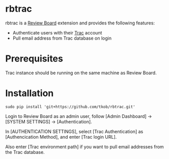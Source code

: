 # rbtrac

rbtrac is a [Review Board](https://www.reviewboard.org/) extension and provides the following features:

- Authenticate users with their [Trac](https://trac.edgewall.org/) account
- Pull email address from Trac database on login

# Prerequisites

Trac instance should be running on the same machine as Review Board.

# Installation

    sudo pip install 'git+https://github.com/tkob/rbtrac.git'

Login to Review Board as an admin user, follow [Admin Dashboard] -> [SYSTEM SETTINGS] -> [Authentication].

In [AUTHENTICATION SETTINGS], select [Trac Authentication] as [Authencication Method],
and enter [Trac login URL].

Also enter [Trac environment path] if you want to pull email addresses from the Trac database.
